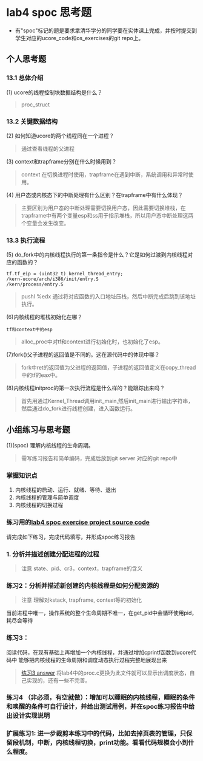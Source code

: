 # lab4 spoc 思考题

- 有"spoc"标记的题是要求拿清华学分的同学要在实体课上完成，并按时提交到学生对应的ucore_code和os_exercises的git repo上。

## 个人思考题

### 13.1 总体介绍

(1) ucore的线程控制块数据结构是什么？
> proc_struct

### 13.2 关键数据结构

(2) 如何知道ucore的两个线程同在一个进程？
> 通过查看线程的父进程

(3) context和trapframe分别在什么时候用到？
> context 在切换进程时使用，trapframe在遇到中断，系统调用和异常时使用。

(4) 用户态或内核态下的中断处理有什么区别？在trapframe中有什么体现？
> 主要区别为用户态的中断处理需要切换用户态，因此需要切换堆栈，在trapframe中有两个变量esp和ss用于指示堆栈，所以用户态中断处理这两个变量会发生改变。

### 13.3 执行流程

(5) do_fork中的内核线程执行的第一条指令是什么？它是如何过渡到内核线程对应的函数的？
```
tf.tf_eip = (uint32_t) kernel_thread_entry;
/kern-ucore/arch/i386/init/entry.S
/kern/process/entry.S
```
> pushl %edx 通过将对应函数的入口地址压栈，然后中断完成后跳到该地址执行。

(6)内核线程的堆栈初始化在哪？
```
tf和context中的esp
```
> alloc_proc中对tf和context进行初始化时，也初始化了esp。

(7)fork()父子进程的返回值是不同的。这在源代码中的体现中哪？
> fork中ret的返回值为父进程的返回值，子进程的返回值定义在copy_thread中的tf的eax中。

(8)内核线程initproc的第一次执行流程是什么样的？能跟踪出来吗？
> 首先用通过Kernel_Thread调用init_main,然后init_main进行输出字符串，然后通过do_fork进行线程创建，进入函数运行。

## 小组练习与思考题

(1)(spoc) 理解内核线程的生命周期。

> 需写练习报告和简单编码，完成后放到git server 对应的git repo中

### 掌握知识点
1. 内核线程的启动、运行、就绪、等待、退出
2. 内核线程的管理与简单调度
3. 内核线程的切换过程

### 练习用的[lab4 spoc exercise project source code](https://github.com/chyyuu/ucore_lab/tree/master/related_info/lab4/lab4-spoc-discuss)


请完成如下练习，完成代码填写，并形成spoc练习报告

### 1. 分析并描述创建分配进程的过程

> 注意 state、pid、cr3，context，trapframe的含义

### 练习2：分析并描述新创建的内核线程是如何分配资源的

> 注意 理解对kstack, trapframe, context等的初始化


当前进程中唯一，操作系统的整个生命周期不唯一，在get_pid中会循环使用pid，耗尽会等待

### 练习3：

阅读代码，在现有基础上再增加一个内核线程，并通过增加cprintf函数到ucore代码中
能够把内核线程的生命周期和调度动态执行过程完整地展现出来

> [练习3 answer](https://github.com/zch0803/os_course_spoc_exercises/blob/master/all/proc.c) 将lab4中的proc.c更换为此文件就可以显示出调度状态，自己实现的，还有一些不完善。

### 练习4 （非必须，有空就做）：增加可以睡眠的内核线程，睡眠的条件和唤醒的条件可自行设计，并给出测试用例，并在spoc练习报告中给出设计实现说明

### 扩展练习1: 进一步裁剪本练习中的代码，比如去掉页表的管理，只保留段机制，中断，内核线程切换，print功能。看看代码规模会小到什么程度。
